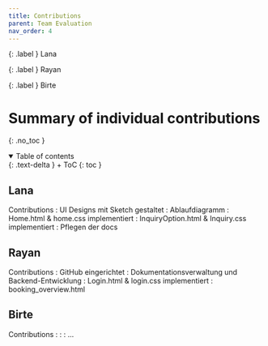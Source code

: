 ```yaml
---
title: Contributions
parent: Team Evaluation
nav_order: 4
---
```


{: .label }
Lana

{: .label }
Rayan

{: .label }
Birte

# Summary of individual contributions
{: .no_toc }

<details open markdown="block">
{: .text-delta }
<summary>Table of contents</summary>
+ ToC
{: toc }
</details>

## Lana

Contributions
: UI Designs mit Sketch gestaltet
: Ablaufdiagramm
: Home.html & home.css implementiert
: InquiryOption.html & Inquiry.css implementiert
: Pflegen der docs

## Rayan

Contributions
: GitHub eingerichtet
: Dokumentationsverwaltung und Backend-Entwicklung
: Login.html & login.css implementiert
: booking_overview.html

## Birte

Contributions
: 
: 
: ...
